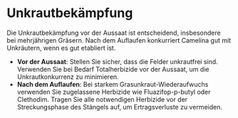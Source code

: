 # Unkrautbekämpfung

Die Unkrautbekämpfung vor der Aussaat ist entscheidend, insbesondere bei mehrjährigen Gräsern. Nach dem Auflaufen konkurriert Camelina gut mit Unkräutern, wenn es gut etabliert ist.

- **Vor der Aussaat**: Stellen Sie sicher, dass die Felder unkrautfrei sind. Verwenden Sie bei Bedarf Totalherbizide vor der Aussaat, um die Unkrautkonkurrenz zu minimieren.
- **Nach dem Auflaufen**: Bei starkem Grasunkraut-Wiederaufwuchs verwenden Sie zugelassene Herbizide wie Fluazifop-p-butyl oder Clethodim. Tragen Sie alle notwendigen Herbizide vor der Streckungsphase des Stängels auf, um Ertragsverluste zu vermeiden.